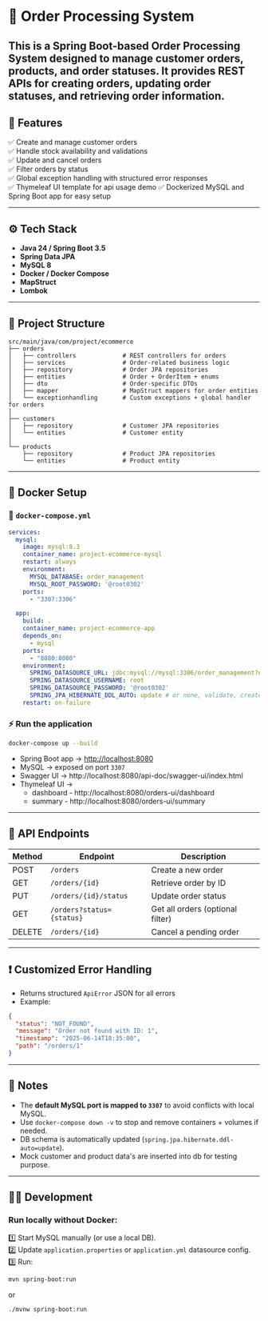 
# 🛒 Order Processing System

This is a **Spring Boot-based Order Processing System** designed to manage customer orders, products, and order statuses. It provides REST APIs for creating orders, updating order statuses, and retrieving order information.
---

## 🚀 Features

✅ Create and manage customer orders  
✅ Handle stock availability and validations  
✅ Update and cancel orders  
✅ Filter orders by status  
✅ Global exception handling with structured error responses  
✅ Thymeleaf UI template for api usage demo 
✅ Dockerized MySQL and Spring Boot app for easy setup

---

## ⚙️ Tech Stack

- **Java 24 / Spring Boot 3.5**
- **Spring Data JPA**
- **MySQL 8**
- **Docker / Docker Compose**
- **MapStruct**
- **Lombok**

---

## 📂 Project Structure

```
src/main/java/com/project/ecommerce
├── orders
│   ├── controllers             # REST controllers for orders
│   ├── services                # Order-related business logic
│   ├── repository              # Order JPA repositories
│   ├── entities                # Order + OrderItem + enums
│   ├── dto                     # Order-specific DTOs
│   ├── mapper                  # MapStruct mappers for order entities
│   └── exceptionhandling       # Custom exceptions + global handler for orders
│
├── customers
│   ├── repository              # Customer JPA repositories
│   └── entities                # Customer entity
│
└── products
    ├── repository              # Product JPA repositories
    └── entities                # Product entity
```

---

## 🐳 Docker Setup

### 📝 `docker-compose.yml`
```yaml
services:
  mysql:
    image: mysql:8.3
    container_name: project-ecommerce-mysql
    restart: always
    environment:
      MYSQL_DATABASE: order_management
      MYSQL_ROOT_PASSWORD: '@root0302'
    ports:
      - "3307:3306"

  app:
    build: .
    container_name: project-ecommerce-app
    depends_on:
      - mysql
    ports:
      - "8080:8080"
    environment:
      SPRING_DATASOURCE_URL: jdbc:mysql://mysql:3306/order_management?useSSL=false&allowPublicKeyRetrieval=true&serverTimezone=UTC
      SPRING_DATASOURCE_USERNAME: root
      SPRING_DATASOURCE_PASSWORD: '@root0302'
      SPRING_JPA_HIBERNATE_DDL_AUTO: update # or none, validate, create-drop, etc.
    restart: on-failure
```

### ⚡ Run the application

```bash
docker-compose up --build
```

- Spring Boot app → [http://localhost:8080](http://localhost:8080)
- MySQL → exposed on port `3307`
- Swagger UI → http://localhost:8080/api-doc/swagger-ui/index.html
- Thymeleaf UI → 
  - dashboard - http://localhost:8080/orders-ui/dashboard
  - summary - http://localhost:8080/orders-ui/summary

---

## 📌 API Endpoints

| Method | Endpoint                     | Description                   |
|---------|-----------------------------|-------------------------------|
| POST    | `/orders`                    | Create a new order             |
| GET     | `/orders/{id}`               | Retrieve order by ID           |
| PUT     | `/orders/{id}/status`        | Update order status            |
| GET     | `/orders?status={status}`    | Get all orders (optional filter)|
| DELETE  | `/orders/{id}`               | Cancel a pending order         |

---

## ❗ Customized Error Handling

- Returns structured `ApiError` JSON for all errors
- Example:
```json
{
  "status": "NOT_FOUND",
  "message": "Order not found with ID: 1",
  "timestamp": "2025-06-14T18:35:00",
  "path": "/orders/1"
}
```

---

## 📝 Notes

- The **default MySQL port is mapped to `3307`** to avoid conflicts with local MySQL.
- Use `docker-compose down -v` to stop and remove containers + volumes if needed.
- DB schema is automatically updated (`spring.jpa.hibernate.ddl-auto=update`).
- Mock customer and product data's are inserted into db for testing purpose.

---

## 🧑‍💻 Development

### Run locally without Docker:

1️⃣ Start MySQL manually (or use a local DB).  
2️⃣ Update `application.properties` or `application.yml` datasource config.  
3️⃣ Run:
```bash
mvn spring-boot:run
```
or
```bash
./mvnw spring-boot:run
```

